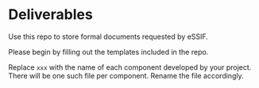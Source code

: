 Deliverables
============

Use this repo to store formal documents requested by eSSIF.

Please begin by filling out the templates included in the repo.

Replace `xxx` with the name of each component developed by your project.
There will be one such file per component. Rename the file accordingly.
